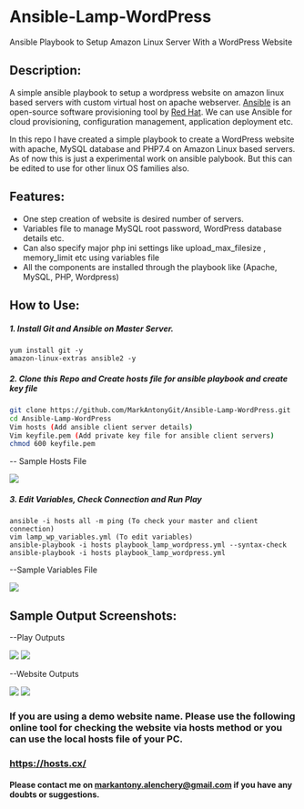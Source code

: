 # Ansible-Lamp-WordPress
Ansible Playbook to Setup Amazon Linux Server With a WordPress Website

## Description:
A simple ansible playbook to setup a wordpress website on amazon linux based servers with custom virtual host on apache webserver.  [Ansible](https://www.ansible.com) is an open-source software provisioning tool by [Red Hat](https://www.redhat.com/en). We can use Ansible for cloud provisioning, configuration management, application deployment etc. 

In this repo I have created a simple playbook to create a WordPress website with apache, MySQL database and PHP7.4 on Amazon Linux based servers. As of now this is just a experimental work on ansible palybook. But this can be edited to use for other linux OS families also. 

## Features:
- One step creation of website is desired number of servers. 
- Variables file to manage MySQL root password, WordPress database details etc.
- Can also specify major php ini settings like upload_max_filesize , memory_limit etc using variables file
- All the components are installed through the playbook like (Apache, MySQL, PHP, Wordpress)

## How to Use:
##### 1. Install Git and Ansible on Master Server.
```
yum install git -y
amazon-linux-extras ansible2 -y
```
##### 2. Clone this Repo and Create hosts file for ansible playbook and create key file
```sh
git clone https://github.com/MarkAntonyGit/Ansible-Lamp-WordPress.git
cd Ansible-Lamp-WordPress
Vim hosts (Add ansible client server details)
Vim keyfile.pem (Add private key file for ansible client servers)
chmod 600 keyfile.pem
```
-- Sample Hosts File 

![](https://i.ibb.co/XXQ3fW2/githosts.jpg)
 
##### 3. Edit Variables, Check Connection and Run Play
```
ansible -i hosts all -m ping (To check your master and client connection)
vim lamp_wp_variables.yml (To edit variables)
ansible-playbook -i hosts playbook_lamp_wordpress.yml --syntax-check 
ansible-playbook -i hosts playbook_lamp_wordpress.yml
```
--Sample Variables File

![](https://i.ibb.co/VN65rpC/git4.jpg)

## Sample Output Screenshots: 

--Play Outputs

![](https://i.ibb.co/t4bn4WJ/git2.jpg)
![](https://i.ibb.co/xFrGzyj/3.jpg)

--Website Outputs 

![](https://i.ibb.co/7KKqrVy/git3.jpg)
![](https://i.ibb.co/tzc80BT/2.jpg)

### If you are using a demo website name. Please use the following online tool for checking the website via hosts method or you can use the local hosts file of your PC. 
### https://hosts.cx/

#### Please contact me on markantony.alenchery@gmail.com if  you have any doubts or suggestions. 
